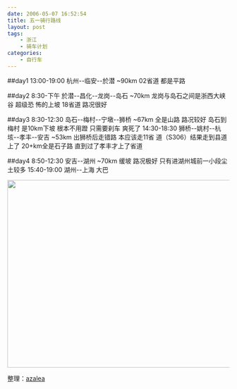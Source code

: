 ```yaml
---
date: 2006-05-07 16:52:54
title: 五一骑行路线
layout: post
tags:
    - 浙江
    - 骑车计划
categories:
    - 自行车
---
```

##day1
13:00-19:00 杭州--临安--於潜 ~90km 02省道 都是平路

##day2
8:30-下午 於潜--昌化--龙岗--岛石 ~70km 龙岗与岛石之间是浙西大峡谷 超级恐
怖的上坡 18省道 路况很好

##day3
8:30-12:30 岛石--梅村--宁墩--狮桥 ~67km 全是山路 路况较好 岛石到梅村
是10km下坡 根本不用蹬 只需要刹车 爽死了
14:30-18:30 狮桥--姚村--杭垓--孝丰--安吉 ~53km 出狮桥后走错路 本应该走11省
道（S306）结果走到县道上了 20+km全是石子路 直到过了孝丰才上了省道

##day4
8:50-12:30 安吉--湖州 ~70km 缓坡 路况极好 只有进湖州城前一小段尘土较多
15:40-19:00 湖州--上海 大巴

<img class="alignnone" title="zhexi" src="https://lh3.googleusercontent.com/-5EjJrFvCTtw/Tvogy2Jt7AI/AAAAAAABicE/iLgJwFRzKj8/s800/9529454.jpg" alt="" width="600" height="426" />

整理：[azalea](http://azaleasays.com)
